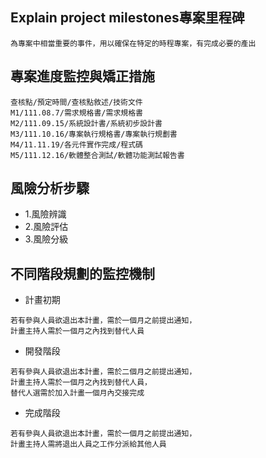 ## Explain project milestones專案里程碑
```
為專案中相當重要的事件，用以確保在特定的時程專案，有完成必要的產出
```
## 專案進度監控與矯正措施
```
查核點/預定時間/查核點敘述/技術文件
M1/111.08.7/需求規格書/需求規格書
M2/111.09.15/系統設計書/系統初步設計書
M3/111.10.16/專案執行規格書/專案執行規劃書
M4/11.11.19/各元件實作完成/程式碼
M5/111.12.16/軟體整合測試/軟體功能測試報告書
```
## 風險分析步驟
- 1.風險辨識
- 2.風險評估
- 3.風險分級
## 不同階段規劃的監控機制
- 計畫初期
```
若有參與人員欲退出本計畫，需於一個月之前提出通知，
計畫主持人需於一個月之內找到替代人員
```
- 開發階段
```
若有參與人員欲退出本計畫，需於二個月之前提出通知，
計畫主持人需於一個月之內找到替代人員，
替代人選需於加入計畫一個月內交接完成
```
- 完成階段
```
若有參與人員欲退出本計畫，需於一個月之前提出通知，
計畫主持人需將退出人員之工作分派給其他人員
```
